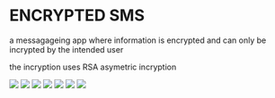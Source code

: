 # ENCRYPTED SMS

a messagageing app where information is encrypted and can only be incrypted by the intended user

the incryption uses RSA asymetric incryption

![](https://media.giphy.com/media/ZtksYvNPbRwMgvOAur/giphy.gif)
![](https://imgur.com/BhZRbx4.jpg) 
![](https://imgur.com/7uIZx76.jpg)
![](https://imgur.com/zGSnydM.jpg)
![](https://imgur.com/EtdeDdk.jpg)
![](https://imgur.com/7ZkLvJW.jpg)
![](https://imgur.com/iaXQB1f.jpg)

